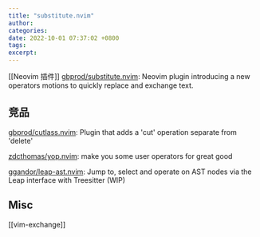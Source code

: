 ```yaml
---
title: "substitute.nvim"
author: 
categories: 
date: 2022-10-01 07:37:02 +0800
tags: 
excerpt: 
---
```



[[Neovim 插件]]
[gbprod/substitute.nvim](https://github.com/gbprod/substitute.nvim): Neovim plugin introducing a new operators motions to quickly replace and exchange text.


## 竞品


[gbprod/cutlass.nvim](https://github.com/gbprod/cutlass.nvim): Plugin that adds a 'cut' operation separate from 'delete'

[zdcthomas/yop.nvim](https://github.com/zdcthomas/yop.nvim): make you some user operators for great good

[ggandor/leap-ast.nvim](https://github.com/ggandor/leap-ast.nvim): Jump to, select and operate on AST nodes via the Leap interface with Treesitter (WIP)




## Misc

[[vim-exchange]]





